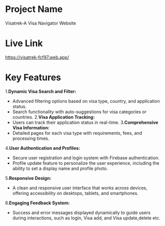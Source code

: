 # Project Name
Visatrek-A Visa Navigator Website

# Live Link
<https://visatrek-fcf97.web.app/>

# Key Features
1.**Dynamic Visa Search and Filter:**
  * Advanced filtering options based on visa type, country, and application status.
  * Search functionality with auto-suggestions for visa categories or countries.
2.**Visa Application Tracking:**
  * Users can track their application status in real-time.
3.**Comprehensive Visa Information:**
  * Detailed pages for each visa type with requirements, fees, and processing times.

4.**User Authentication and Profiles:**
  * Secure user registration and login system with Firebase authentication.
  * Profile update feature to personalize the user experience, including the ability to set a display name and profile photo.

5.**Responsive Design:**

 * A clean and responsive user interface that works across devices, offering accessibility     on desktops, tablets, and smartphones.

6.**Engaging Feedback System:**

 * Success and error messages displayed dynamically to guide users during interactions, such as login, Visa add, and Visa update,delete etc.



